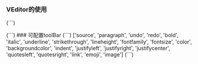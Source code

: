 ### VEditor的使用
(```)
<!DOCTYPE html>
<html lang="en">
<head>
    <meta charset="UTF-8">
    <title>VEditor</title>
    <link rel="stylesheet" href="./icomoon/style.css">
    <link rel="stylesheet" href="./css/index.css">
    <style type="text/css"></style>
</head>
<body>
<div id="editor"></div>
<div id="text" style="margin: auto;width: 90%"></div>
<script src="https://cdn.bootcss.com/jquery/1.12.4/jquery.min.js"></script>
<script src="./js/command.js"></script>
<script>
    new VEditor({
        ele: '#editor',
        initContent: '请输入...'
    })
</script>
</body>
</html>
(```)
### 可配置toolBar
(```)
 ['source', 'paragraph', 'undo', 'redo', 'bold', 'italic', 'underline', 'strikethrough', 'lineheight', 'fontfamily', 'fontsize', 'color', 'backgroundcolor', 'indent', 'justifyleft', 'justifyright', 'justifycenter', 'quotesleft', 'quotesright', 'link', 'emoji', 'image']
(```)
